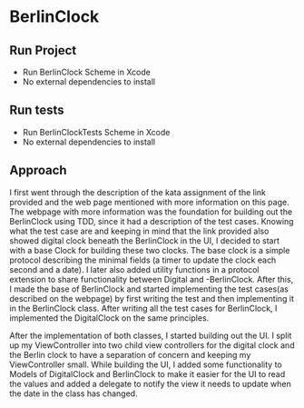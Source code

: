 # BerlinClock

## Run Project 
- Run BerlinClock Scheme in Xcode
- No external dependencies to install

## Run tests 
- Run BerlinClockTests Scheme in Xcode 
- No external dependencies to install

## Approach

I first went through the description of the kata assignment of the link provided and the web page mentioned with more information on this page. The webpage with more information was the foundation for building out the BerlinClock using TDD, since it had a description of the test cases. Knowing what the test case are and keeping in mind that the link provided also showed digital clock beneath the BerlinClock in the UI, I decided to start with a base Clock for building these two clocks. The base clock is a simple protocol describing the minimal fields (a timer to update the clock each second and a date). I later also added utility functions in a protocol extension to share functionality between Digital and -BerlinClock. After this, I made the base of BerlinClock and started implementing the test cases(as described on the webpage) by first writing the test and then implementing it in the BerlinClock class. After writing all the test cases for BerlinClock, I implemented the DigitalClock on the same principles. 

After the implementation of both classes, I started building out the UI. I split up my ViewController into two child view controllers for the digital clock and the Berlin clock to have a separation of concern and keeping my ViewController small. While building the UI, I added some functionality to Models of DigitalClock and BerlinClock to make it easier for the UI to read the values and added a delegate to notify the view it needs to update when the date in the class has changed.
